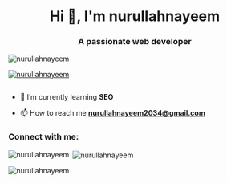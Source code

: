 <h1 align="center">Hi 👋, I'm nurullahnayeem</h1>
<h3 align="center">A passionate web developer</h3>

<p align="left"> <img src="https://komarev.com/ghpvc/?username=nurullahnayeem&label=Profile%20views&color=0e75b6&style=flat" alt="nurullahnayeem" /> </p>

<p align="left"> <a href="https://github.com/ryo-ma/github-profile-trophy"><img src="https://github-profile-trophy.vercel.app/?username=nurullahnayeem" alt="nurullahnayeem" /></a> </p>

<p align="left"> <a href="https://twitter.com/" target="blank"><img src="https://img.shields.io/twitter/follow/?logo=twitter&style=for-the-badge" alt="" /></a> </p>

- 🌱 I’m currently learning **SEO**

- 📫 How to reach me **nurullahnayeem2034@gmail.com**

<h3 align="left">Connect with me:</h3>
<p align="left">
</p>

<p><img align="left" src="https://github-readme-stats.vercel.app/api/top-langs?username=nurullahnayeem&show_icons=true&locale=en&layout=compact" alt="nurullahnayeem" /></p>

<p>&nbsp;<img align="center" src="https://github-readme-stats.vercel.app/api?username=nurullahnayeem&show_icons=true&locale=en" alt="nurullahnayeem" /></p>

<p><img align="center" src="https://github-readme-streak-stats.herokuapp.com/?user=nurullahnayeem&" alt="nurullahnayeem" /></p>
